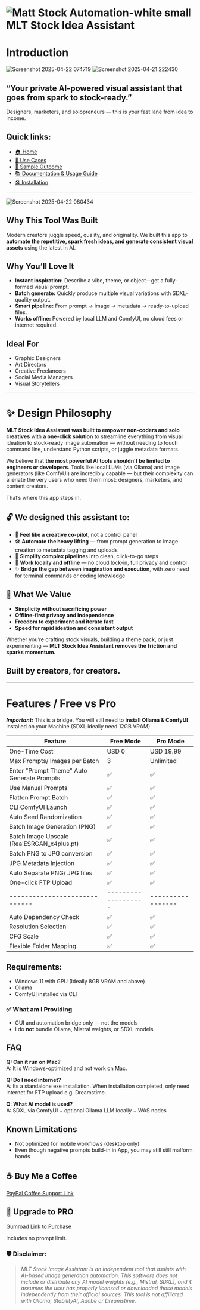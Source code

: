 # ![Matt Stock Automation-white small](https://github.com/user-attachments/assets/d93b4a58-50cf-4bbd-a603-c0a40f2406e9) MLT Stock Idea Assistant
# Introduction
![Screenshot 2025-04-22 074719](https://github.com/user-attachments/assets/1775b062-93e0-449d-ba37-293ae43e8c8f)
![Screenshot 2025-04-21 222430](https://github.com/user-attachments/assets/9d89146e-ed67-4e25-8447-195ea31f2529)

## “Your private AI-powered visual assistant that goes from spark to stock-ready.”
Designers, marketers, and solopreneurs — this is your fast lane from idea to income.

## Quick links:
- [🏠 Home](README.md)
- [🎯 Use Cases](docs/case.md)
- [👀 Sample Outcome](sample/sample.md)
- [📚 Documentation & Usage Guide](docs/Documentation.md)
- [🛠 Installation](docs/INSTALLATION_GUIDE.md)


---
![Screenshot 2025-04-22 080434](https://github.com/user-attachments/assets/cb1e244d-271b-4a3c-a8ec-b9bd6bbf7fc1)

## Why This Tool Was Built
Modern creators juggle speed, quality, and originality. We built this app to **automate the repetitive, spark fresh ideas, and generate consistent visual assets** using the latest in AI.

## Why You’ll Love It
- **Instant inspiration:** Describe a vibe, theme, or object—get a fully-formed visual prompt.
- **Batch generate:** Quickly produce multiple visual variations with SDXL-quality output.
- **Smart pipeline:** From prompt → image → metadata → ready-to-upload files.
- **Works offline:** Powered by local LLM and ComfyUI, no cloud fees or internet required.

## Ideal For
- Graphic Designers
- Art Directors
- Creative Freelancers
- Social Media Managers
- Visual Storytellers

---

# ✨ Design Philosophy

**MLT Stock Idea Assistant was built to empower non-coders and solo creatives** with **a one-click solution** to streamline everything from visual ideation to stock-ready image automation — without needing to touch command line, understand Python scripts, or juggle metadata formats.

We believe that **the most powerful AI tools shouldn't be limited to engineers or developers**. Tools like local LLMs (via Ollama) and image generators (like ComfyUI) are incredibly capable — but their complexity can alienate the very users who need them most: designers, marketers, and content creators.

That’s where this app steps in.

## 🔓 We designed this assistant to:
- 🧠 **Feel like a creative co-pilot**, not a control panel
- 🛠️ **Automate the heavy lifting** — from prompt generation to image creation to metadata tagging and uploads
- 🗾 **Simplify complex pipeline**s into clean, click-to-go steps
- 📅 **Work locally and offline** — no cloud lock-in, full privacy and control
- ✨ **Bridge the gap between imagination and execution**, with zero need for terminal commands or coding knowledge

## 🎯 What We Value
- **Simplicity without sacrificing power**
- **Offline-first privacy and independence**
- **Freedom to experiment and iterate fast**
- **Speed for rapid ideation and consistent output**

Whether you’re crafting stock visuals, building a theme pack, or just experimenting — **MLT Stock Idea Assistant removes the friction and sparks momentum.**

## **Built by creators, for creators.**

---

# Features / Free vs Pro
***Important:*** This is a bridge. You will still need to **install Ollama & ComfyUI** installed on your Machine (SDXL ideally need 12GB VRAM)

| Feature                      | Free Mode         | Pro Mode        |
|-----------------------------|-------------------|-----------------|
| One-Time Cost               |     USD 0                |   USD 19.99 |
| Max Prompts/ Images per Batch       | 3                 | Unlimited       |
| Enter "Prompt Theme" Auto Generate Prompts          | ✅                | ✅              |
| Use Manual Prompts          | ✅                | ✅              |
| Flatten Prompt Batch        | ✅                | ✅              |
| CLI ComfyUI Launch          | ✅                | ✅              |
| Auto Seed Randomization     | ✅                | ✅              |
| Batch Image Generation (PNG) | ✅                | ✅              |
| Batch Image Upscale (RealESRGAN_x4plus.pt) | ✅                | ✅              |
| Batch PNG to JPG conversion | ✅                | ✅              |
| JPG Metadata Injection       | ✅                | ✅              |
| Auto Separate PNG/ JPG files | ✅                | ✅              |
| One-click FTP Upload        | ✅                | ✅              |
|-----------------------------|-------------------|-----------------|
| Auto Dependency Check       | ✅                | ✅              |
| Resolution Selection        | ✅                | ✅              |
| CFG Scale                   | ✅                | ✅              |
| Flexible Folder Mapping     | ✅                | ✅              |



## Requirements:
- Windows 11 with GPU (Ideally 8GB VRAM and above)
- Ollama
- ComfyUI installed via CLI


### ✅ What am I Providing
- GUI and automation bridge only — not the models
- I do **not** bundle Ollama, Mistral weights, or SDXL models

## FAQ
**Q: Can it run on Mac?**  
A: It is Windows-optimized and not work on Mac.

**Q: Do I need internet?**  
A: Its a standalone exe installation. When installation completed, only need internet for FTP upload e.g. Dreamstime.

**Q: What AI model is used?**  
A: SDXL via ComfyUI + optional Ollama LLM locally + WAS nodes 

## Known Limitations
- Not optimized for mobile workflows (desktop only)
- Even though negative prompts build-in in App, you may still still malform hands

## ☕ Buy Me a Coffee
[PayPal Coffee Support Link](https://www.buymeacoffee.com/mattchoo2)

## 🚀 Upgrade to PRO
[Gumroad Link to Purchase](https://matthewcraft7.gumroad.com/l/qwwvb)

Includes  no prompt limit.
  
### 🛡 Disclaimer:
> *MLT Stock Image Assistant is an independent tool that assists with AI-based image generation automation. This software does not include or distribute any AI model weights (e.g., Mistral, SDXL), and it assumes the user has properly licensed or downloaded those models independently from their official sources. This tool is not affiliated with Ollama, StabilityAI, Adobe or Dreamstime.*
